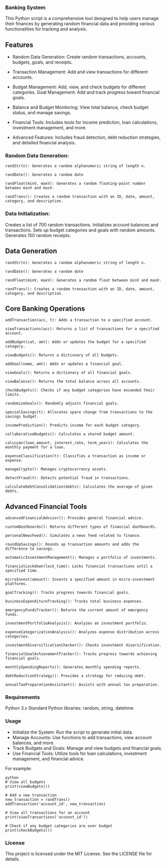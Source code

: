 ### Banking System
This Python script is a comprehensive tool designed to help users manage their finances by generating random financial data and providing various functionalities for tracking and analysis.

## Features
- Random Data Generation: Create random transactions, accounts, budgets, goals, and receipts.
- Transaction Management: Add and view transactions for different accounts.
- Budget Management: Add, view, and check budgets for different categories.
Goal Management: Add and track progress toward financial goals.
- Balance and Budget Monitoring: View total balance, check budget status, and manage savings.
- Financial Tools: Includes tools for income prediction, loan calculations, investment management, and more.

- Advanced Features: Includes fraud detection, debt reduction strategies, and detailed financial analysis.

### Random Data Generation:

`randStr(n): Generates a random alphanumeric string of length n.`

`randDate(): Generates a random date `

`randFloat(minV, maxV): Generates a random floating-point number between minV and maxV.`

`randTrans(): Creates a random transaction with an ID, date, amount, category, and description.`

### Data Initialization:

Creates a list of 700 random transactions.
Initializes account balances and transactions.
Sets up budget categories and goals with random amounts.
Generates 150 random receipts.

## Data Generation
`randStr(n): Generates a random alphanumeric string of length n.`

`randDate(): Generates a random date`

`randFloat(minV, maxV): Generates a random float between minV and maxV.`

`randTrans(): Creates a random transaction with an ID, date, amount, category, and description.`

## Core Banking Operations
`addTransaction(acc, t): Adds a transaction to a specified account.`

`viewTransactions(acc): Returns a list of transactions for a specified account.`

`addBudget(cat, amt): Adds or updates the budget for a specified category.`

`viewBudgets(): Returns a dictionary of all budgets.`

`addGoal(name, amt): Adds or updates a financial goal.`

`viewGoals(): Returns a dictionary of all financial goals.`

`viewBalance(): Returns the total balance across all accounts.`

`checkBudgets(): Checks if any budget categories have exceeded their limits.`

`randomizeGoals(): Randomly adjusts financial goals.`

`specialSavings(t): Allocates spare change from transactions to the savings budget.`

`incomePrediction(): Predicts income for each budget category.`

`collaborativeBudgets(): Calculates a shared budget amount.`

`calcLoan(loan_amount, interest_rate, term_years): Calculates the monthly payment for a loan.`

`expenseClassification(t): Classifies a transaction as income or expense.`

`manageCrypto(): Manages cryptocurrency assets.`

`detectFraud(t): Detects potential fraud in transactions.`

`calculateDebtConsolidation(debts): Calculates the average of given debts.`

## Advanced Financial Tools
`advancedFinancialAdvisor(): Provides general financial advice.`

`customDashboards(): Returns different types of financial dashboards.`

`personalNewsFeed(): Simulates a news feed related to finance.`

`roundUpSavings(): Rounds up transaction amounts and adds the difference to savings.`

`automaticInvestmentManagement(): Manages a portfolio of investments.`

`financialLockdown(lock_time): Locks financial transactions until a specified time.`

`microInvest(amount): Invests a specified amount in micro-investment platforms.`

`goalTracking(): Tracks progress towards financial goals.`

`businessExpenditureTracking(): Tracks total business expenses.`

`emergencyFundsTracker(): Returns the current amount of emergency funds.`

`investmentPortfolioAnalysis(): Analyzes an investment portfolio.`

`expenseCategorizationAnalysis(): Analyzes expense distribution across categories.`

`investmentDiversificationChecker(): Checks investment diversification.`

`financialGoalAchievementTracker(): Tracks progress towards achieving financial goals.`

`monthlySpendingReports(): Generates monthly spending reports.`

`debtReductionStrategy(): Provides a strategy for reducing debt.`

`annualTaxPreparationAssistant(): Assists with annual tax preparation.`

### Requirements
Python 3.x
Standard Python libraries: random, string, datetime

### Usage
- Initialize the System: Run the script to generate initial data.
- Manage Accounts: Use functions to add transactions, view account balances, and more.
- Track Budgets and Goals: Manage and view budgets and financial goals.
- Use Financial Tools: Utilize tools for loan calculations, investment management, and financial advice.

For example:
```
python
# View all budgets
print(viewBudgets())

# Add a new transaction
new_transaction = randTrans()
addTransaction('account_id', new_transaction)

# View all transactions for an account
print(viewTransactions('account_id'))

# Check if any budget categories are over budget
print(checkBudgets())
```

### License
This project is licensed under the MIT License. See the LICENSE file for details.